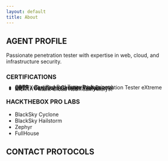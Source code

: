 ```yaml
---
layout: default
title: About
---
```


<div class="profile-section">
  <h2>AGENT PROFILE</h2>
  <p>Passionate penetration tester with expertise in web, cloud, and infrastructure security.</p>
  
  <h3>CERTIFICATIONS</h3>
  <ul style="line-height:10%">
    <li>CRTP - Certified Red Team Professional</li>
    <li>eWPTXv2 - eLearnSecurity Web Penetration Tester eXtreme</li>
    <li>BSCP - Burp Suite Certified Professional</li>
    <li>CRTA - Certified Red Team Analyst</li>
    <li>MCRTA - Multi-Cloud Red Team Analyst</li>
  </ul>

  <h3>HACKTHEBOX PRO LABS</h3>
  <ul>
    <li>BlackSky Cyclone</li>
    <li>BlackSky Hailstorm</li>
    <li>Zephyr</li>
    <li>FullHouse</li>
  </ul>
</div>

<div class="contact-section">
  <h2>CONTACT PROTOCOLS</h2>
  <div class="social-links">
    <a href="https://github.com/redteamer403" target="_blank" title="GitHub">
      <i class="fab fa-github"></i>
    </a>
    <a href="https://www.linkedin.com/in/rustam-fakhrutdinov-1131b96a/" target="_blank" title="LinkedIn">
      <i class="fab fa-linkedin"></i>
    </a>
  </div>
</div>